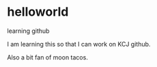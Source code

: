 # helloworld
learning github

I am learning this so that I can work on KCJ github.

Also a bit fan of moon tacos.
